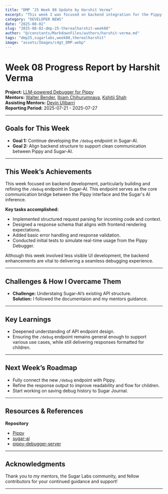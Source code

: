 ```yaml
---
title: "DMP ’25 Week 08 Update by Harshit Verma"
excerpt: "This week I was focused on backend integration for the Pippy Debugger. I developed and refined the /debug endpoint in Sugar-AI, this work is key to making the debugger responsive, modular, and ready for full integration."
category: "DEVELOPER NEWS"
date: "2025-08-02"
slug: "2025-08-02-dmp-25-therealharshit-week08"
author: "@/constants/MarkdownFiles/authors/harshit-verma.md"
tags: "dmp25,sugarlabs,week08,therealharshit"
image: "assets/Images/c4gt_DMP.webp"
---
```


<!-- markdownlint-disable -->

# Week 08 Progress Report by Harshit Verma

**Project:** [LLM-powered Debugger for Pippy](https://github.com/sugarlabs/Pippy/issues/95)  
**Mentors:** [Walter Bender](https://github.com/walterbender), [Ibiam Chihurumnaya](https://github.com/chimosky), [Kshitij Shah](https://github.com/kshitijdshah99)  
**Assisting Mentors:** [Devin Ulibarri](https://github.com/pikurasa)  
**Reporting Period:** 2025-07-21 - 2025-07-27   

---

## Goals for This Week

- **Goal 1:** Continue developing the `/debug` endpoint in Sugar-AI.
- **Goal 2:** Align backend structure to support clean communication between Pippy and Sugar-AI.

---

## This Week’s Achievements

This week focused on backend development, particularly building and refining the `/debug` endpoint in Sugar-AI. This endpoint serves as the core communication bridge between the Pippy interface and the Sugar's AI inference.

**Key tasks accomplished:**
- Implemented structured request parsing for incoming code and context.
- Designed a response schema that aligns with frontend rendering expectations.
- Added basic error handling and response validation.
- Conducted initial tests to simulate real-time usage from the Pippy Debugger.

Although this week involved less visible UI development, the backend enhancements are vital to delivering a seamless debugging experience.

---

## Challenges & How I Overcame Them

- **Challenge:** Understaing Sugar-AI’s existing API structure.  
  **Solution:** I followed the documentaion and my mentors guidance.

---

## Key Learnings

- Deepened understanding of API endpoint design.
- Ensuring the `/debug` endpoint remains general enough to support various use cases, while still delivering responses formatted for children.

---

## Next Week’s Roadmap

- Fully connect the new `/debug` endpoint with Pippy.
- Refine the response output to improve readability and flow for children.
- Start working on saving debug history to Sugar Journal.

---

## Resources & References

**Repository**
- [Pippy](https://github.com/therealharshit/Pippy/tree/DMP2025/Pippy-Debugger)
- [sugar-ai](https://github.com/sugarlabs/sugar-ai)
- [pippy-debugger-server](https://github.com/therealharshit/pippy-debugger-server)

---

## Acknowledgments

Thank you to my mentors, the Sugar Labs community, and fellow contributors for your continued guidance and support!

---
